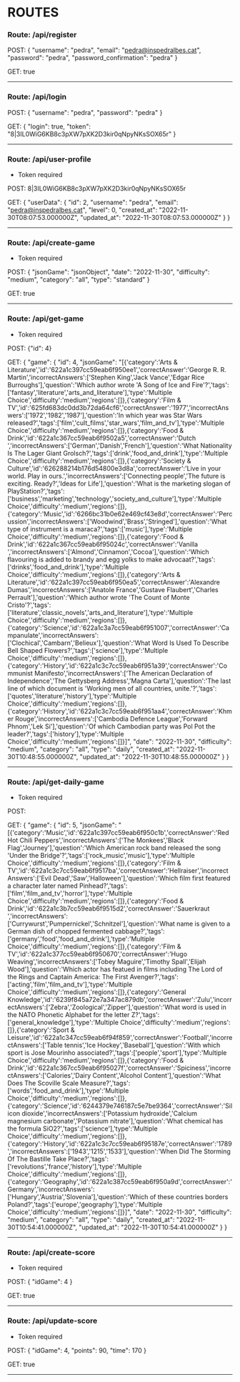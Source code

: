 # ROUTES

### Route: /api/register

POST: {
"username": "pedra",
"email": "pedra@inspedralbes.cat",
"password": "pedra",
"password_confirmation": "pedra"
}

GET: true

---

### Route: /api/login

POST: {
"username": "pedra",
"password": "pedra"
}

GET: {
"login": true,
"token": "8|3IL0WiG6KB8c3pXW7pXK2D3kir0qNpyNKsSOX65r"
}

---

### Route: /api/user-profile

- Token required

POST: 8|3IL0WiG6KB8c3pXW7pXK2D3kir0qNpyNKsSOX65r

GET: {
"userData": {
"id": 2,
"username": "pedra",
"email": "pedra@inspedralbes.cat",
"level": 0,
"created_at": "2022-11-30T08:07:53.000000Z",
"updated_at": "2022-11-30T08:07:53.000000Z"
}
}

---

### Route: /api/create-game

- Token required

POST: {
"jsonGame": "jsonObject",
"date": "2022-11-30",
"difficulty": "medium",
"category": "all",
"type": "standard"
}

GET: true

---

### Route: /api/get-game

- Token required

POST: {"id": 4}

GET: {
"game": {
"id": 4,
"jsonGame": "[{'category':'Arts & Literature','id':'622a1c397cc59eab6f950ee1','correctAnswer':'George R. R. Martin','incorrectAnswers':['Stephen King','Jack Vance','Edgar Rice Burroughs'],'question':'Which author wrote 'A Song of Ice and Fire'?','tags':['fantasy','literature','arts_and_literature'],'type':'Multiple Choice','difficulty':'medium','regions':[]},{'category':'Film & TV','id':'625fd683dc0dd3b72da64cf6','correctAnswer':'1977','incorrectAnswers':['1972','1982','1987'],'question':'In which year was Star Wars released?','tags':['film','cult_films','star_wars','film_and_tv'],'type':'Multiple Choice','difficulty':'medium','regions':[]},{'category':'Food & Drink','id':'622a1c367cc59eab6f9502a5','correctAnswer':'Dutch ','incorrectAnswers':['German','Danish','French'],'question':'What Nationality Is The Lager Giant Grolsch?','tags':['drink','food_and_drink'],'type':'Multiple Choice','difficulty':'medium','regions':[]},{'category':'Society & Culture','id':'626288214b176d54800e3d8a','correctAnswer':'Live in your world. Play in ours.','incorrectAnswers':['Connecting people','The future is exciting. Ready?','Ideas for Life'],'question':'What is the marketing slogan of PlayStation?','tags':['business','marketing','technology','society_and_culture'],'type':'Multiple Choice','difficulty':'medium','regions':[]},{'category':'Music','id':'6266bc31b0e62e469cf43e8d','correctAnswer':'Percussion','incorrectAnswers':['Woodwind','Brass','Stringed'],'question':'What type of instrument is a maraca?','tags':['music'],'type':'Multiple Choice','difficulty':'medium','regions':[]},{'category':'Food & Drink','id':'622a1c367cc59eab6f95024c','correctAnswer':'Vanilla ','incorrectAnswers':['Almond','Cinnamon','Cocoa'],'question':'Which flavouring is added to brandy and egg yolks to make advocaat?','tags':['drinks','food_and_drink'],'type':'Multiple Choice','difficulty':'medium','regions':[]},{'category':'Arts & Literature','id':'622a1c397cc59eab6f950ea5','correctAnswer':'Alexandre Dumas','incorrectAnswers':['Anatole France','Gustave Flaubert','Charles Perrault'],'question':'Which author wrote 'The Count of Monte Cristo'?','tags':['literature','classic_novels','arts_and_literature'],'type':'Multiple Choice','difficulty':'medium','regions':[]},{'category':'Science','id':'622a1c3a7cc59eab6f951007','correctAnswer':'Campanulate','incorrectAnswers':['Clochical','Cambarn','Belieux'],'question':'What Word Is Used To Describe Bell Shaped Flowers?','tags':['science'],'type':'Multiple Choice','difficulty':'medium','regions':[]},{'category':'History','id':'622a1c3c7cc59eab6f951a39','correctAnswer':'Communist Manifesto','incorrectAnswers':['The American Declaration of Independence','The Gettysberg Address','Magna Carta'],'question':'The last line of which document is 'Working men of all countries, unite.'?','tags':['quotes','literature','history'],'type':'Multiple Choice','difficulty':'medium','regions':[]},{'category':'History','id':'622a1c3c7cc59eab6f951aa4','correctAnswer':'Khmer Rouge','incorrectAnswers':['Cambodia Defence League','Forward Phnom','Lek Si'],'question':'Of which Cambodian party was Pol Pot the leader?','tags':['history'],'type':'Multiple Choice','difficulty':'medium','regions':[]}]",
"date": "2022-11-30",
"difficulty": "medium",
"category": "all",
"type": "daily",
"created_at": "2022-11-30T10:48:55.000000Z",
"updated_at": "2022-11-30T10:48:55.000000Z"
}
}

---

### Route: /api/get-daily-game

- Token required

POST:

GET: {
"game": {
"id": 5,
"jsonGame": "[{'category':'Music','id':'622a1c397cc59eab6f950c1b','correctAnswer':'Red Hot Chili Peppers','incorrectAnswers':['The Monkees','Black Flag','Journey'],'question':'Which American rock band released the song 'Under the Bridge'?','tags':['rock_music','music'],'type':'Multiple Choice','difficulty':'medium','regions':[]},{'category':'Film & TV','id':'622a1c3c7cc59eab6f9517ba','correctAnswer':'Hellraiser','incorrectAnswers':['Evil Dead','Saw','Halloween'],'question':'Which film first featured a character later named Pinhead?','tags':['film','film_and_tv','horror'],'type':'Multiple Choice','difficulty':'medium','regions':[]},{'category':'Food & Drink','id':'622a1c3b7cc59eab6f9515d2','correctAnswer':'Sauerkraut ','incorrectAnswers':['Currywurst','Pumpernickel','Schnitzel'],'question':'What name is given to a German dish of chopped fermented cabbage?','tags':['germany','food','food_and_drink'],'type':'Multiple Choice','difficulty':'medium','regions':[]},{'category':'Film & TV','id':'622a1c377cc59eab6f950670','correctAnswer':'Hugo Weaving','incorrectAnswers':['Tobey Maguire','Timothy Spall','Elijah Wood'],'question':'Which actor has featued in films including The Lord of the Rings and Captain America: The First Avenger?','tags':['acting','film','film_and_tv'],'type':'Multiple Choice','difficulty':'medium','regions':[]},{'category':'General Knowledge','id':'6239f845a72e7a347ac879db','correctAnswer':'Zulu','incorrectAnswers':['Zebra','Zoological','Zipper'],'question':'What word is used in the NATO Phonetic Alphabet for the letter Z?','tags':['general_knowledge'],'type':'Multiple Choice','difficulty':'medium','regions':[]},{'category':'Sport & Leisure','id':'622a1c347cc59eab6f94f859','correctAnswer':'Football','incorrectAnswers':['Table tennis','Ice Hockey','Baseball'],'question':'With which sport is Jose Mourinho associated?','tags':['people','sport'],'type':'Multiple Choice','difficulty':'medium','regions':[]},{'category':'Food & Drink','id':'622a1c367cc59eab6f95027f','correctAnswer':'Spiciness','incorrectAnswers':['Calories','Dairy Content','Alcohol Content'],'question':'What Does The Scoville Scale Measure?','tags':['words','food_and_drink'],'type':'Multiple Choice','difficulty':'medium','regions':[]},{'category':'Science','id':'6244379e746187c5e7be9364','correctAnswer':'Silicon dioxide','incorrectAnswers':['Potassium hydroxide','Calcium magnesium carbonate','Potassium nitrate'],'question':'What chemical has the formula SiO2?','tags':['science'],'type':'Multiple Choice','difficulty':'medium','regions':[]},{'category':'History','id':'622a1c3c7cc59eab6f95187e','correctAnswer':'1789','incorrectAnswers':['1943','1215','1533'],'question':'When Did The Storming Of The Bastille Take Place?','tags':['revolutions','france','history'],'type':'Multiple Choice','difficulty':'medium','regions':[]},{'category':'Geography','id':'622a1c387cc59eab6f950a9d','correctAnswer':'Germany','incorrectAnswers':['Hungary','Austria','Slovenia'],'question':'Which of these countries borders Poland?','tags':['europe','geography'],'type':'Multiple Choice','difficulty':'medium','regions':[]}]",
"date": "2022-11-30",
"difficulty": "medium",
"category": "all",
"type": "daily",
"created_at": "2022-11-30T10:54:41.000000Z",
"updated_at": "2022-11-30T10:54:41.000000Z"
}
}

---

### Route: /api/create-score

- Token required

POST: {
"idGame": 4
}

GET: true

---

### Route: /api/update-score

- Token required

POST: {
"idGame": 4,
"points": 90,
"time": 170
}

GET: true

---
